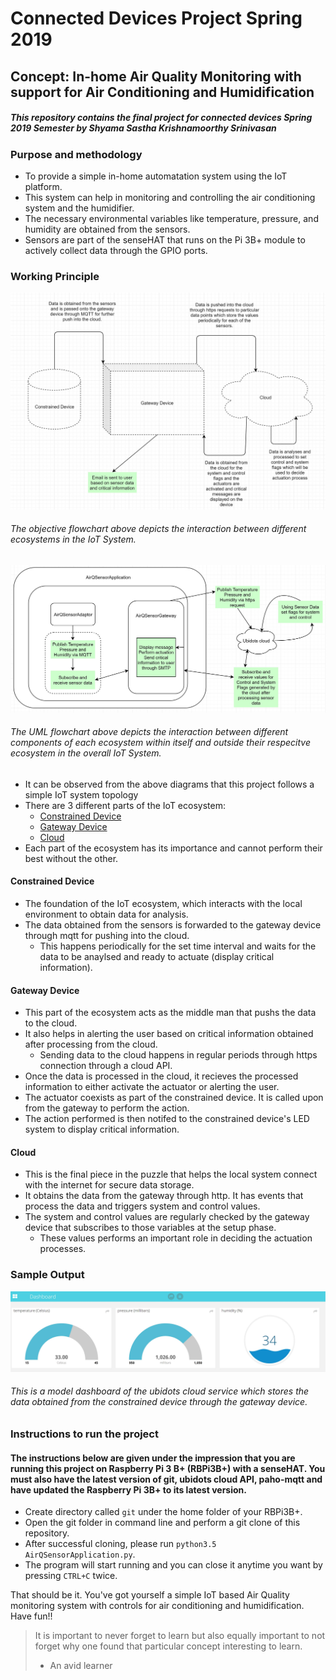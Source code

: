 # Connected Devices Project Spring 2019
## Concept: In-home Air Quality Monitoring with support for Air Conditioning and Humidification
##### This repository contains the final project for connected devices Spring 2019 Semester by Shyama Sastha Krishnamoorthy Srinivasan
### Purpose and methodology
* To provide a simple in-home automatation system using the IoT platform.
* This system can help in monitoring and controlling the air conditioning system and the humidifier.
* The necessary environmental variables like temperature, pressure, and humidity are obtained from the sensors.
* Sensors are part of the senseHAT that runs on the Pi 3B+ module to actively collect data through the GPIO ports.

### Working Principle
![Objective Flow Chart](/objective_flow_chart_project.JPG)
###### The objective flowchart above depicts the interaction between different ecosystems in the IoT System.


![UML Flow Chart](/uml_flow_chart_project.JPG)
###### The UML flowchart above depicts the interaction between different components of each ecosystem within itself and outside their respecitve ecosystem in the overall IoT System.



* It can be observed from the above diagrams that this project follows a simple IoT system topology
* There are 3 different parts of the IoT ecosystem:
	* [Constrained Device](#constrained-device)
	* [Gateway Device](#gateway-device)
	* [Cloud](#cloud)
* Each part of the ecosystem has its importance and cannot perform their best without the other.

#### Constrained Device
* The foundation of the IoT ecosystem, which interacts with the local environment to obtain data for analysis.
* The data obtained from the sensors is forwarded to the gateway device through mqtt for pushing into the cloud.
	* This happens periodically for the set time interval and waits for the data to be anaylsed and ready to actuate (display critical information).

#### Gateway Device
* This part of the ecosystem acts as the middle man that pushs the data to the cloud.
* It also helps in alerting the user based on critical information obtained after processing from the cloud.
	* Sending data to the cloud happens in regular periods through https connection through a cloud API.
* Once the data is processed in the cloud, it recieves the processed information to either activate the actuator or alerting the user.
* The actuator coexists as part of the constrained device. It is called upon from the gateway to perform the action.
* The action performed is then notifed to the constrained device's LED system to display critical information.

#### Cloud
* This is the final piece in the puzzle that helps the local system connect with the internet for secure data storage.
* It obtains the data from the gateway through http. It has events that process the data and triggers system and control values.
* The system and control values are regularly checked by the gateway device that subscribes to those variables at the setup phase.
	* These values performs an important role in deciding the actuation processes.

### Sample Output
![Ubidots Dashboard](/latest_dashboard_capture.JPG)
###### This is a model dashboard of the ubidots cloud service which stores the data obtained from the constrained device through the gateway device.


### Instructions to run the project
#### The instructions below are given under the impression that you are running this project on Raspberry Pi 3 B+ (RBPi3B+) with a senseHAT. You must also have the latest version of git, ubidots cloud API, paho-mqtt and have updated the Raspberry Pi 3B+ to its latest version.
* Create directory called `git` under the home folder of your RBPi3B+.
* Open the git folder in command line and perform a git clone of this repository.
* After successful cloning, please run `python3.5 AirQSensorApplication.py`.
* The program will start running and you can close it anytime you want by pressing `CTRL+C` twice.

That should be it. You've got yourself a simple IoT based Air Quality monitoring system with controls for air conditioning and humidification. Have fun!!

> It is important to never forget to learn but also equally important to not forget why one found that particular concept interesting to learn.
> - An avid learner